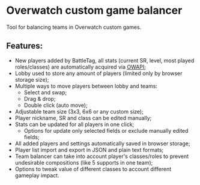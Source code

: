 # Overwatch custom game balancer
Tool for balancing teams in Overwatch custom games.

## Features:
  * New players added by BattleTag, all stats (current SR, level, most played roles/classes) are automatically acquired via [OWAPI](https://github.com/SunDwarf/OWAPI);
  * Lobby used to store any amount of players (limited only by browser storage size);
  * Multiple ways to move players between lobby and teams:
    * Select and swap;
    * Drag & drop;
    * Double click (auto move);
  * Adjustable team size (3x3, 6x6 or any custom size);
  * Player nickname, SR and class can be edited manually;
  * Stats can be updated for all players in one click;
    * Options for update only selected fields or exclude manually edited fields;
  * All added players and settings automatically saved in browser storage;
  * Player list import and export in JSON and plain text formats;
  * Team balancer can take into account player's classes/roles to prevent undesirable compositions (like 5 supports in one team);
  * Options to tweak value of different classes to account different gameplay impact.
